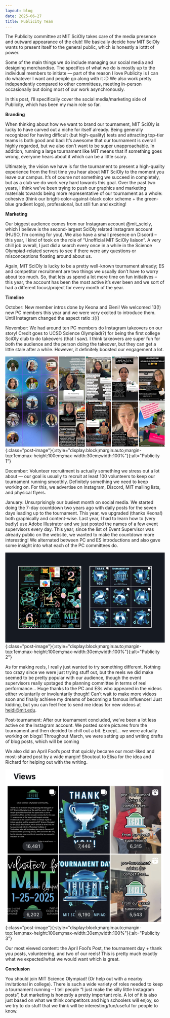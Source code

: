 ```yaml
---
layout: blog
date: 2025-06-27
title: Publicity Team
---
```


The Publicity committee at MIT SciOly takes care of the media presence and outward appearance of the club! We basically decide how MIT SciOly wants to present itself to the general public, which is honestly a lotttt of power. 

Some of the main things we do include managing our social media and designing merchandise. The specifics of what we do is mostly up to the individual members to initiate — part of the reason I love Publicity is I can do whatever I want and people go along with it :D We also work pretty independently compared to other committees,  meeting in-person occasionally but doing most of our work asynchronously. 

In this post, I’ll specifically cover the social media/marketing side of Publicity, which has been my main role so far. 

**Branding**

When thinking about how we want to brand our tournament, MIT SciOly is lucky to have carved out a niche for itself already. Being generally recognized for having difficult (but high-quality) tests and attracting top-tier teams is both good and bad: It’s awesome that our tournament is overall highly regarded, but we also don’t want to be super unapproachable. In addition, running a large tournament like MIT means that if something goes wrong, everyone hears about it which can be a little scary. 

Ultimately, the vision we have is for the tournament to present a high-quality experience from the first time you hear about MIT SciOly to the moment you leave our campus. It’s of course not something we succeed in completely, but as a club we do work very hard towards this goal. Over the past two years, I think we’ve been trying to push our graphics and marketing materials towards being more representative of our tournament as a whole: cohesive (think our bright-color-against-black color scheme + the green-blue gradient logo), professional, but still fun and exciting! 

**Marketing**

Our biggest audience comes from our Instagram account @mit_scioly, which I believe is the second-largest SciOly related Instagram account (HUSO, I’m coming for you). We also have a small presence on Discord – this year, I kind of took on the role of “Unofficial MIT SciOly liaison”. A very chill job overall, I just did a search every once in a while in the Science Olympiad-related servers to see if there were any questions or misconceptions floating around about us. 

Again, MIT SciOly is lucky to be a pretty well-known tournament already; ES and competitor recruitment are two things we usually don’t have to worry about too much. So, that lets us spend a lot more time on fun initiatives – this year, the account has been the most active it’s ever been and we sort of had a different focus/project for every month of the year. 

**Timeline**

October: New member intros done by Keona and Eleni! We welcomed 13(!) new PC members this year and we were very excited to introduce them. Until Instagram changed the aspect ratio :((((

November: We had around ten PC members do Instagram takeovers on our story! Credit goes to UCSD Science Olympiad(?) for being the first college SciOly club to do takeovers (that I saw). I think takeovers are super fun for both the audience and the person doing the takeover, but they can get a little stale after a while. However, it definitely boosted our engagement a lot. 

![Publicity 1](assets/images/publicity-blog-image-1.png){:class="post-image"}{:style="display:block;margin:auto;margin-top:1em;max-height:100em;max-width:30em;width:100%"}{:alt="Publicity 1"}

December: Volunteer recruitment is actually something we stress out a lot about — our goal is usually to recruit at least 100 volunteers to keep our tournament running smoothly. Definitely something we need to keep working on. For this, we advertise on Instagram, Discord, MIT mailing lists, and physical flyers. 

January: Unsurprisingly our busiest month on social media. We started doing the 7-day countdown two years ago with daily posts for the seven days leading up to the tournament. This year, we upgraded (thanks Keona!) both graphically and content-wise. Last year, I had to learn how to (very badly) use Adobe Illustrator and we just posted the names of a few event supervisors every day. This year, since the list of Event Supervisor was already public on the website, we wanted to make the countdown more interesting! We alternated between PC and ES 
introductions and also gave some insight into what each of the PC committees do. 

![Publicity 2](assets/images/publicity-blog-image-2.png){:class="post-image"}{:style="display:block;margin:auto;margin-top:1em;max-height:100em;max-width:30em;width:100%"}{:alt="Publicity 2"}

As for making reels, I really just wanted to try something different. Nothing too crazy since we were just trying stuff out, but the reels we did make seemed to be pretty popular with our audience, though the event supervisors really upstaged the planning committee in terms of reel performance… Huge thanks to the PC and ESs who appeared in the videos either voluntarily or involuntarily though! Can’t wait to make more videos soon and finally achieve my dreams of becoming a famous influencer! Just kidding, but you can feel free to send me ideas for new videos at heidi@mit.edu. 

Post-tournament: After our tournament concluded, we’ve been a lot less active on the Instagram account. We posted some pictures from the tournament and then decided to chill out a bit. Except… we were actually working on blogs! Throughout March, we were setting up and writing drafts of blog posts, which will be coming 

We also did an April Fool’s post that quickly became our most-liked and most-shared post by a wide margin! Shoutout to Elisa for the idea and Richard for helping out with the writing. 

![Publicity 3](assets/images/publicity-blog-image-3.png){:class="post-image"}{:style="display:block;margin:auto;margin-top:1em;max-height:100em;max-width:30em;width:100%"}{:alt="Publicity 3"}

Our most viewed content: the April Fool’s Post, the tournament day + thank you posts, volunteering, and two of our reels! This is pretty much exactly what we expected/what we would want which is great.

**Conclusion**

You should join MIT Science Olympiad! (Or help out with a nearby invitational in college). There is such a wide variety of roles needed to keep a tournament running – I tell people “I just make the silly little Instagram posts”, but marketing is honestly a pretty important role. A lot of it is also just based on what we think competitors and high schoolers will enjoy, so we try to do stuff that we think will be interesting/fun/useful for people to know. 
